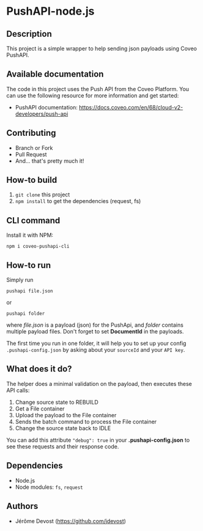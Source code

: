 # PushAPI-node.js

## Description
This project is a simple wrapper to help sending json payloads using Coveo PushAPI.

## Available documentation
The code in this project uses the Push API from the Coveo Platform. You can use the following resource for more information and get started:

- PushAPI documentation: https://docs.coveo.com/en/68/cloud-v2-developers/push-api

## Contributing
- Branch or Fork
- Pull Request
- And... that's pretty much it!

## How-to build

1. `git clone` this project
1. `npm install` to get the dependencies (request, fs)


## CLI command

Install it with NPM:
```
npm i coveo-pushapi-cli
```

## How-to run

Simply run

    pushapi file.json

or

    pushapi folder

where *file.json* is a payload (json) for the PushApi, and *folder* contains multiple payload files.
Don't forget to set **DocumentId** in the payloads.

The first time you run in one folder, it will help you to set up your config `.pushapi-config.json` by asking about your `sourceId` and your `API key`.


## What does it do?

The helper does a minimal validation on the payload, then executes these API calls:

1. Change source state to REBUILD
1. Get a File container
1. Upload the payload to the File container
1. Sends the batch command to process the File container
1. Change the source state back to IDLE

You can add this attribute `"debug": true` in your **.pushapi-config.json** to see these requests and their response code.

## Dependencies
- Node.js
- Node modules: `fs`, `request`

## Authors
- Jérôme Devost (https://github.com/jdevost)
